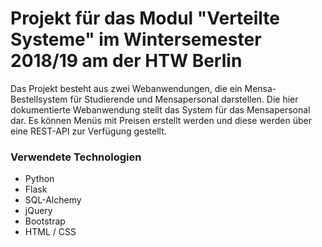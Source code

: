 # Projekt für das Modul "Verteilte Systeme" im Wintersemester 2018/19 am der HTW Berlin

Das Projekt besteht aus zwei Webanwendungen, die ein Mensa-Bestellsystem für Studierende 
und Mensapersonal darstellen. 
Die hier dokumentierte Webanwendung stellt das System für das Mensapersonal dar. 
Es können Menüs mit Preisen erstellt werden und diese werden über eine REST-API zur Verfügung gestellt. 

### Verwendete Technologien 
- Python
- Flask 
- SQL-Alchemy
- jQuery
- Bootstrap
- HTML / CSS
